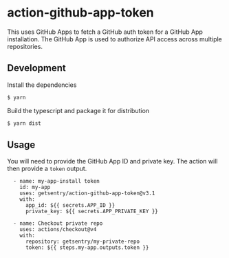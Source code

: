 # action-github-app-token

This uses GitHub Apps to fetch a GitHub auth token for a GitHub App installation.
The GitHub App is used to authorize API access across multiple repositories.

## Development

Install the dependencies
```bash
$ yarn
```

Build the typescript and package it for distribution
```bash
$ yarn dist
```

## Usage

You will need to provide the GitHub App ID and private key. The action will then provide a `token` output.

```
  - name: my-app-install token
    id: my-app
    uses: getsentry/action-github-app-token@v3.1
    with:
      app_id: ${{ secrets.APP_ID }}
      private_key: ${{ secrets.APP_PRIVATE_KEY }}

  - name: Checkout private repo
    uses: actions/checkout@v4
    with:
      repository: getsentry/my-private-repo
      token: ${{ steps.my-app.outputs.token }}
```

